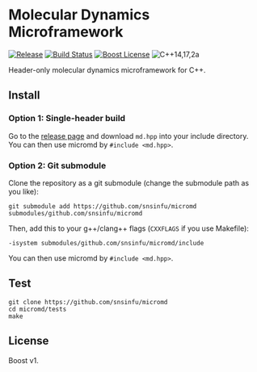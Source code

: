 # Molecular Dynamics Microframework

[![Release][release-badge]][release-url]
[![Build Status][travis-badge]][travis-url]
[![Boost License][license-badge]][license-url]
![C++14,17,2a][cxx-badge]

Header-only molecular dynamics microframework for C++.

[cxx-badge]: https://img.shields.io/badge/C%2B%2B-14%2F17%2F2a-orange.svg
[license-badge]: https://img.shields.io/badge/license-Boost-blue.svg
[license-url]: https://github.com/snsinfu/micromd/blob/master/LICENSE.txt
[travis-badge]: https://travis-ci.org/snsinfu/micromd.svg?branch=master
[travis-url]: https://travis-ci.org/snsinfu/micromd
[release-badge]: https://img.shields.io/github/release/snsinfu/micromd.svg
[release-url]: https://github.com/snsinfu/micromd/releases

## Install

### Option 1: Single-header build

Go to the [release page][release-url] and download `md.hpp` into your include
directory. You can then use micromd by `#include <md.hpp>`.

### Option 2: Git submodule

Clone the repository as a git submodule (change the submodule path as you like):

```
git submodule add https://github.com/snsinfu/micromd submodules/github.com/snsinfu/micromd
```

Then, add this to your g++/clang++ flags (`CXXFLAGS` if you use Makefile):

```
-isystem submodules/github.com/snsinfu/micromd/include
```

You can then use micromd by `#include <md.hpp>`.

## Test

```console
git clone https://github.com/snsinfu/micromd
cd micromd/tests
make
```

## License

Boost v1.
